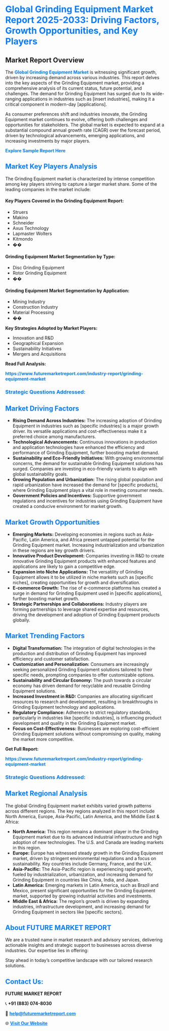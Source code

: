 <h1 style="color: #007BFF;">Global Grinding Equipment Market Report 2025-2033: Driving Factors, Growth Opportunities, and Key Players</h1>

<section id="overview">
<h2>Market Report Overview</h2>
<p>The <a href="https://www.futuremarketreport.com/industry-report/grinding-equipment-market" style="color: #007BFF; text-decoration: none;"><strong>Global Grinding Equipment Market</strong></a> is witnessing significant growth, driven by increasing demand across various industries. This report delves into the key aspects of the Grinding Equipment market, providing a comprehensive analysis of its current status, future potential, and challenges. The demand for Grinding Equipment has surged due to its wide-ranging applications in industries such as [insert industries], making it a critical component in modern-day [applications].</p>
<p>As consumer preferences shift and industries innovate, the Grinding Equipment market continues to evolve, offering both challenges and opportunities for stakeholders. The global market is expected to expand at a substantial compound annual growth rate (CAGR) over the forecast period, driven by technological advancements, emerging applications, and increasing investments by major players.</p>
</section>

<section id="overview">
<p><a href="https://www.futuremarketreport.com/request-sample/reportId=116952" style="color: #007BFF; text-decoration: none;"><strong>Explore Sample Report Here</strong></a></p>
</section>

<section id="key-players">
<h2 style="color: #007BFF;">Market Key Players Analysis</h2>
<p>The Grinding Equipment market is characterized by intense competition among key players striving to capture a larger market share. Some of the leading companies in the market include:</p>
<h4>Key Players Covered in the Grinding Equipment Report:</h4>
<ul><li>Struers</li><li>Makino</li><li>Schneider</li><li>Axus Technology</li><li>Lapmaster Wolters</li><li>Kitmondo</li><li>��</li></ul>
<h4>Grinding Equipment Market Segmentation by Type:</h4>
<ul><li>Disc Grinding Equipment</li><li>Rotor Grinding Equipment</li><li>��</li></ul>

<h4>Grinding Equipment Market Segmentation by Application:</h4>
<ul><li>Mining Industry</li><li>Construction Industry</li><li>Material Processing</li><li>��</li></ul>
<p><strong>Key Strategies Adopted by Market Players:</strong></p>
<ul>
<li>Innovation and R&D</li>
<li>Geographical Expansion</li>
<li>Sustainability Initiatives</li>
<li>Mergers and Acquisitions</li>
</ul>
</section>

<section>
<p><strong>Read Full Analysis: </strong></p><a href="https://www.futuremarketreport.com/industry-report/grinding-equipment-market" style="color: #007BFF; text-decoration: none;"><strong>https://www.futuremarketreport.com/industry-report/grinding-equipment-market</strong></a>
<h3 style="color: #007BFF;">Strategic Questions Addressed:</h3>
</section>

<section id="driving-factors">
<h2 style="color: #007BFF;">Market Driving Factors</h2>
<ul>
<li><strong>Rising Demand Across Industries:</strong> The increasing adoption of Grinding Equipment in industries such as [specific industries] is a major growth driver. Its versatile applications and cost-effectiveness make it a preferred choice among manufacturers.</li>
<li><strong>Technological Advancements:</strong> Continuous innovations in production and application technologies have enhanced the efficiency and performance of Grinding Equipment, further boosting market demand.</li>
<li><strong>Sustainability and Eco-Friendly Initiatives:</strong> With growing environmental concerns, the demand for sustainable Grinding Equipment solutions has surged. Companies are investing in eco-friendly variants to align with global sustainability goals.</li>
<li><strong>Growing Population and Urbanization:</strong> The rising global population and rapid urbanization have increased the demand for [specific products], where Grinding Equipment plays a vital role in meeting consumer needs.</li>
<li><strong>Government Policies and Incentives:</strong> Supportive government regulations and incentives for industries using Grinding Equipment have created a conducive environment for market growth.</li>
</ul>
</section>

<section id="growth-opportunities">
<h2 style="color: #007BFF;">Market Growth Opportunities</h2>
<ul>
<li><strong>Emerging Markets:</strong> Developing economies in regions such as Asia-Pacific, Latin America, and Africa present untapped potential for the Grinding Equipment market. Increasing industrialization and urbanization in these regions are key growth drivers.</li>
<li><strong>Innovative Product Development:</strong> Companies investing in R&D to create innovative Grinding Equipment products with enhanced features and applications are likely to gain a competitive edge.</li>
<li><strong>Expansion into Niche Applications:</strong> The versatility of Grinding Equipment allows it to be utilized in niche markets such as [specific niches], creating opportunities for growth and diversification.</li>
<li><strong>E-commerce Growth:</strong> The rise of e-commerce platforms has created a surge in demand for Grinding Equipment used in [specific applications], further boosting market growth.</li>
<li><strong>Strategic Partnerships and Collaborations:</strong> Industry players are forming partnerships to leverage shared expertise and resources, driving the development and adoption of Grinding Equipment products globally.</li>
</ul>
</section>

<section id="trending-factors">
<h2 style="color: #007BFF;">Market Trending Factors</h2>
<ul>
<li><strong>Digital Transformation:</strong> The integration of digital technologies in the production and distribution of Grinding Equipment has improved efficiency and customer satisfaction.</li>
<li><strong>Customization and Personalization:</strong> Consumers are increasingly seeking personalized Grinding Equipment solutions tailored to their specific needs, prompting companies to offer customizable options.</li>
<li><strong>Sustainability and Circular Economy:</strong> The push towards a circular economy has driven demand for recyclable and reusable Grinding Equipment solutions.</li>
<li><strong>Increased Investment in R&D:</strong> Companies are allocating significant resources to research and development, resulting in breakthroughs in Grinding Equipment technology and applications.</li>
<li><strong>Regulatory Compliance:</strong> Adherence to strict regulatory standards, particularly in industries like [specific industries], is influencing product development and quality in the Grinding Equipment market.</li>
<li><strong>Focus on Cost-Effectiveness:</strong> Businesses are exploring cost-efficient Grinding Equipment solutions without compromising on quality, making the market more competitive.</li>
</ul>
</section>

<section>
<p><strong>Get Full Report: </strong></p><a href="https://www.futuremarketreport.com/industry-report/grinding-equipment-market" style="color: #007BFF; text-decoration: none;"><strong>https://www.futuremarketreport.com/industry-report/grinding-equipment-market</strong></a>
<h3 style="color: #007BFF;">Strategic Questions Addressed:</h3>
</section>


<section id="regional-analysis">
<h2 style="color: #007BFF;">Market Regional Analysis</h2>
<p>The global Grinding Equipment market exhibits varied growth patterns across different regions. The key regions analyzed in this report include North America, Europe, Asia-Pacific, Latin America, and the Middle East & Africa:</p>
<ul>
<li><strong>North America:</strong> This region remains a dominant player in the Grinding Equipment market due to its advanced industrial infrastructure and high adoption of new technologies. The U.S. and Canada are leading markets in this region.</li>
<li><strong>Europe:</strong> Europe has witnessed steady growth in the Grinding Equipment market, driven by stringent environmental regulations and a focus on sustainability. Key countries include Germany, France, and the U.K.</li>
<li><strong>Asia-Pacific:</strong> The Asia-Pacific region is experiencing rapid growth, fueled by industrialization, urbanization, and increasing demand for Grinding Equipment in countries like China, India, and Japan.</li>
<li><strong>Latin America:</strong> Emerging markets in Latin America, such as Brazil and Mexico, present significant opportunities for the Grinding Equipment market, supported by growing industrial activities and investments.</li>
<li><strong>Middle East & Africa:</strong> The region’s growth is driven by expanding industries, infrastructure development, and increasing demand for Grinding Equipment in sectors like [specific sectors].</li>
</ul>
</section>

<footer>
<h2 style="color: #007BFF;">About FUTURE MARKET REPORT</h2>
<p>We are a trusted name in market research and advisory services, delivering actionable insights and strategic support to businesses across diverse industries. Our expertise lies in offering:</p>

<p>Stay ahead in today’s competitive landscape with our tailored research solutions.</p>

<h2 style="color: #007BFF;">Contact Us:</h2>
<p><strong>FUTURE MARKET REPORT</strong></p>
<p>📞 <strong>+91 (883) 074-8030</strong></p>
<p>📧 <strong><a href="mailto:help@futuremarketreport.com" style="color: #007BFF;">help@futuremarketreport.com</a></strong></p>
<p>🌐 <strong><a href="https://www.futuremarketreport.com/" style="color: #007BFF;">Visit Our Website</a></strong></p>
</footer>
